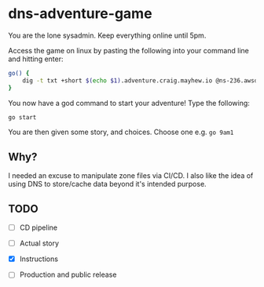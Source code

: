 # dns-adventure-game
You are the lone sysadmin. Keep everything online until 5pm.

Access the game on linux by pasting the following into your command line and hitting enter:
```sh
go() {
    dig -t txt +short $(echo $1).adventure.craig.mayhew.io @ns-236.awsdns-29.com
}
```
You now have a god command to start your adventure! Type the following:
```sh
go start
```
You are then given some story, and choices. Choose one e.g. `go 9am1`

## Why?
I needed an excuse to manipulate zone files via CI/CD. I also like the idea of using DNS to store/cache data beyond it's intended purpose.

## TODO
 - [ ] CD pipeline
 - [ ] Actual story
 - [x] Instructions
 - [ ] Production and public release



